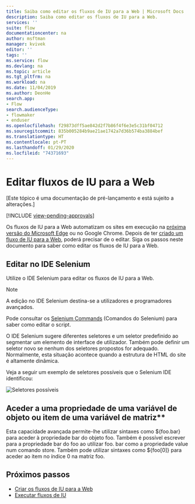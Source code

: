 ```yaml
---
title: Saiba como editar os fluxos de IU para a Web | Microsoft Docs
description: Saiba como editar os fluxos de IU para a Web.
services: ''
suite: flow
documentationcenter: na
author: msftman
manager: kvivek
editor: ''
tags: ''
ms.service: flow
ms.devlang: na
ms.topic: article
ms.tgt_pltfrm: na
ms.workload: na
ms.date: 11/04/2019
ms.author: DeonHe
search.app:
- Flow
search.audienceType:
- flowmaker
- enduser
ms.openlocfilehash: f29873dff5ae842d2f7b86f4f6e3e5c31bf04712
ms.sourcegitcommit: 835b005284b9ae21ae1742a7d36b574ba3884bef
ms.translationtype: HT
ms.contentlocale: pt-PT
ms.lasthandoff: 01/29/2020
ms.locfileid: "74371693"
---
```

# <a name="edit-web-ui-flows"></a>Editar fluxos de IU para a Web

[Este tópico é uma documentação de pré-lançamento e está sujeito a alterações.]

[!INCLUDE [view-pending-approvals](../includes/cc-rebrand.md)]

Os fluxos de IU para a Web automatizam os sites em execução na [próxima versão do Microsoft Edge](https://www.microsoftedgeinsider.com/) ou no Google Chrome. Depois de ter [criado um fluxo de IU para a Web](create-web.md), poderá precisar de o editar. Siga os passos neste documento para saber como editar os fluxos de IU para a Web.

## <a name="edit-in-selenium-ide"></a>Editar no IDE Selenium

Utilize o IDE Selenium para editar os fluxos de IU para a Web.

>[!NOTE]
>A edição no IDE Selenium destina-se a utilizadores e programadores avançados.

Pode consultar os [Selenium Commands](https://www.seleniumhq.org/selenium-ide/docs/en/api/commands/) (Comandos do Selenium) para saber como editar o script.

O IDE Selenium sugere diferentes seletores e um seletor predefinido ao segmentar um elemento de interface de utilizador. Também pode definir um seletor novo se nenhum dos seletores propostos for adequado. Normalmente, esta situação acontece quando a estrutura de HTML do site é altamente dinâmica.

Veja a seguir um exemplo de seletores possíveis que o Selenium IDE identificou:

![Seletores possíveis](../media/edit-web/possible-selectors.png "Seletores possíveis")

## <a name="accessing-a-property-of-an-object-variable-or-item-of-an-array-variable"></a>Aceder a uma propriedade de uma variável de objeto ou item de uma variável de matriz**

Esta capacidade avançada permite-lhe utilizar sintaxes como \${foo.bar} para aceder à propriedade bar do objeto foo. Também é possível escrever para a propriedade bar do foo ao utilizar foo. bar como a propriedade value num comando store. Também pode utilizar sintaxes como \${foo[0]} para aceder ao item no índice 0 na matriz foo.

## <a name="next-steps"></a>Próximos passos

- [Criar os fluxos de IU para a Web](create-web.md)
- [Executar fluxos de IU](run-ui-flow.md)
